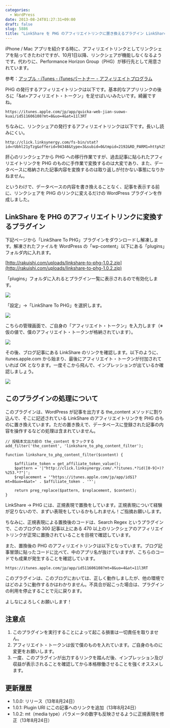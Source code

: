 ```yaml
---
categories:
  - WordPress
date: 2013-08-24T01:27:31+09:00
draft: false
slug: 5886
title: "LinkShare を PHG のアフィリエイトリンクに置き換えるプラグイン LinkShare To PHG を作りました"
---
```


iPhone / Mac アプリを紹介する時に、アフィリエイトリンクとしてリンクシェアを貼ってきたわけですが、10月1日以降、リンクシェアが機能しなくなるようです。代わりに、Performance Horizon Group（PHG）が移行先として用意されています。

参考：[アップル - iTunes - iTunesパートナー - アフィリエイトプログラム](http://www.apple.com/jp/itunes/affiliates/)

PHG の発行するアフィリエイトリンクは以下です。基本的なアプリリンクの後ろに「&at=アフィリエイト・トークン」を足せばいいみたいです。綺麗ですね。

```
https://itunes.apple.com/jp/app/quicka-web-jian-suowo-kuai/id511606108?mt=8&uo=4&at=11l3RT
```

ちなみに、リンクシェアの発行するアフィリエイトリンクは以下です。長いし読みにくい。

```
http://click.linksynergy.com/fs-bin/stat?id=rUbhl21yTzg&offerid=94348&type=3&subid=0&tmpid=2192&RD_PARM1=http%253A%252F%252Fitunes.apple.com%252Fjp%252Fapp%252Fquicka%252Fid511606108%253Fmt%253D8%2526uo%253D4%2526partnerId%253D30
```

肝心のリンクシェアから PHG への移行作業ですが、過去記事に貼られたアフィリエイトリンクを PHG のものに手作業で変換するのは大変であり、また、データベースに格納された記事内容を変換するのは取り返しが付かない事態になりかねません。

というわけで、データベースの内容を書き換えることなく、記事を表示する前に、リンクシェアを PHG のリンクに変えるだけの WordPress プラグインを作成しました。

## LinkShare を PHG のアフィリエイトリンクに変換するプラグイン

下記ページから「LinkShare To PHG」プラグインをダウンロードし解凍します。解凍されたファイルを WordPress の「wp-content」以下にある「plugins」フォルダ内に入れます。

[http://rakuishi.com/uploads/linkshare-to-phg-1.0.2.zip](http://rakuishi.com/uploads/linkshare-to-phg-1.0.2.zip)

「plugins」フォルダに入れるとプラグイン一覧に表示されるので有効化します。

![](/images/2013/08/5886_1.png)

「設定」→「LinkShare To PHG」を選択します。

![](/images/2013/08/5886_2.png)

こちらの管理画面で、ご自身の「アフィリエイト・トークン」を入力します（※ 仮の値で、僕のアフィリエイト・トークンが格納されています）。

![](/images/2013/08/5886_3.png)

その後、ブログ記事にある LinkShare のリンクを確認します。以下のように、itunes.apple.com から始まり、最後にアフィリエイト・トークンが付加されていれば OK となります。一度そこから飛んで、インプレッションが出ているか確認しましょう。

![](/images/2013/08/5886_4.png)

## このプラグインの処理について

このプラグインは、WordPress が記事を出力する the_content メソッドに割り込んで、そこに記述されている LinkShare のアフィリエイトリンクを PHG のものに置き換えています。ただの置き換えで、データベースに登録された記事の内容を操作するなどの処理は含まれていません。

```
// 投稿本文出力前の the_content をフックする
add_filter('the_content', 'linkshare_to_phg_content_filter');

function linkshare_to_phg_content_filter($content) {

	$affiliate_token = get_affiliate_token_value();
	$pattern = '|"http://click.linksynergy.com/.*?itunes.*?id([0-9]+)?%253.*?"|';
	$replacement = '"https://itunes.apple.com/jp/app/id$1?mt=8&uo=4&at=' . $affiliate_token . '"';

	return preg_replace($pattern, $replacement, $content);
}
```

LinkShare → PHG には、正規表現で置換をしています。正規表現について経験が足りないので、まずい表現をしているかもしれません！ご指摘お願いします。

ちなみに、正規表現による置換後のコードは、Search Regex というプラグインで、このブログの 300 記事以上にある 470 以上のリンクシェアのアフィリエイトリンクが正常に置換されていることを目視で確認しています。

また、置換後の PHG のアフィリエイトリンクは以下となっています。ブログ記事冒頭に貼ったコードに比べて、中のアプリ名が抜けていますが、こちらのコードでも成果が発生することを確認しています。

```
https://itunes.apple.com/jp/app/id511606108?mt=8&uo=4&at=11l3RT
```

このプラグインは、このブログにおいては、正しく動作しましたが、他の環境ではどのように動作するかはわかりません。不具合が起こった場合は、プラグインの利用を停止することで元に戻ります。

よしなによろしくお願いします！

## 注意点

1. このプラグインを実行することによって起こる損害は一切責任を取りません。
1. アフィリエイト・トークンは仮で僕のものを入れています。ご自身のものに変更をお願いします。
1. 一度、このプラグインが出力するリンクを踏んだ後、インプレッション及び収益が表示されることを確認してから本格稼働させることを強くオススメします。

## 更新履歴

* 1.0.0: リリース（13年8月24日）
* 1.0.1: Plugin URI にこの記事へのリンクを追加（13年8月24日）
* 1.0.2: mt（media type）パラメータの数字も反映させるように正規表現を修正（13年8月24日）

